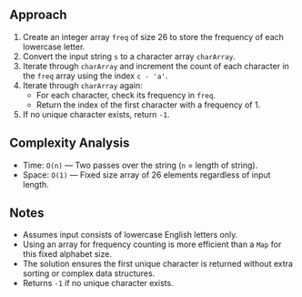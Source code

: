 ## Approach

1. Create an integer array `freq` of size 26 to store the frequency of each lowercase letter.
2. Convert the input string `s` to a character array `charArray`.
3. Iterate through `charArray` and increment the count of each character in the `freq` array using the index `c - 'a'`.
4. Iterate through `charArray` again:
    - For each character, check its frequency in `freq`.
    - Return the index of the first character with a frequency of 1.
5. If no unique character exists, return `-1`.

## Complexity Analysis

- Time: `O(n)` — Two passes over the string (`n` = length of string).
- Space: `O(1)` — Fixed size array of 26 elements regardless of input length.

## Notes

- Assumes input consists of lowercase English letters only.
- Using an array for frequency counting is more efficient than a `Map` for this fixed alphabet size.
- The solution ensures the first unique character is returned without extra sorting or complex data structures.
- Returns `-1` if no unique character exists.
